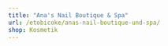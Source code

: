 ```yaml
---
title: "Ana's Nail Boutique & Spa"
url: /etobicoke/anas-nail-boutique-und-spa/
shop: Kosmetik
---
```

